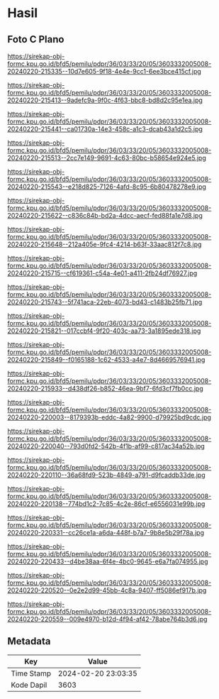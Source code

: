 # Hasil

## Foto C Plano

https://sirekap-obj-formc.kpu.go.id/bfd5/pemilu/pdpr/36/03/33/20/05/3603332005008-20240220-215335--10d7e605-9f18-4e4e-9cc1-6ee3bce415cf.jpg

https://sirekap-obj-formc.kpu.go.id/bfd5/pemilu/pdpr/36/03/33/20/05/3603332005008-20240220-215413--9adefc9a-9f0c-4f63-bbc8-bd8d2c95e1ea.jpg

https://sirekap-obj-formc.kpu.go.id/bfd5/pemilu/pdpr/36/03/33/20/05/3603332005008-20240220-215441--ca01730a-14e3-458c-a1c3-dcab43a1d2c5.jpg

https://sirekap-obj-formc.kpu.go.id/bfd5/pemilu/pdpr/36/03/33/20/05/3603332005008-20240220-215513--2cc7e149-9691-4c63-80bc-b58654e924e5.jpg

https://sirekap-obj-formc.kpu.go.id/bfd5/pemilu/pdpr/36/03/33/20/05/3603332005008-20240220-215543--e218d825-7126-4afd-8c95-6b80478278e9.jpg

https://sirekap-obj-formc.kpu.go.id/bfd5/pemilu/pdpr/36/03/33/20/05/3603332005008-20240220-215622--c836c84b-bd2a-4dcc-aecf-fed88fa1e7d8.jpg

https://sirekap-obj-formc.kpu.go.id/bfd5/pemilu/pdpr/36/03/33/20/05/3603332005008-20240220-215648--212a405e-9fc4-4214-b63f-33aac812f7c8.jpg

https://sirekap-obj-formc.kpu.go.id/bfd5/pemilu/pdpr/36/03/33/20/05/3603332005008-20240220-215715--cf619361-c54a-4e01-a411-2fb24df76927.jpg

https://sirekap-obj-formc.kpu.go.id/bfd5/pemilu/pdpr/36/03/33/20/05/3603332005008-20240220-215743--5f741aca-22eb-4073-bd43-c1483b25fb71.jpg

https://sirekap-obj-formc.kpu.go.id/bfd5/pemilu/pdpr/36/03/33/20/05/3603332005008-20240220-215821--017ccbf4-9f20-403c-aa73-3a1895ede318.jpg

https://sirekap-obj-formc.kpu.go.id/bfd5/pemilu/pdpr/36/03/33/20/05/3603332005008-20240220-215849--f0165188-1c62-4533-a4e7-8d4669576941.jpg

https://sirekap-obj-formc.kpu.go.id/bfd5/pemilu/pdpr/36/03/33/20/05/3603332005008-20240220-215933--d438df26-b852-46ea-9bf7-6fd3cf7fb0cc.jpg

https://sirekap-obj-formc.kpu.go.id/bfd5/pemilu/pdpr/36/03/33/20/05/3603332005008-20240220-220003--8179393b-eddc-4a82-9900-d79925bd9cdc.jpg

https://sirekap-obj-formc.kpu.go.id/bfd5/pemilu/pdpr/36/03/33/20/05/3603332005008-20240220-220040--793d0fd2-542b-4f1b-af99-c817ac34a52b.jpg

https://sirekap-obj-formc.kpu.go.id/bfd5/pemilu/pdpr/36/03/33/20/05/3603332005008-20240220-220110--36a68fd9-523b-4849-a791-d9fcaddb33de.jpg

https://sirekap-obj-formc.kpu.go.id/bfd5/pemilu/pdpr/36/03/33/20/05/3603332005008-20240220-220138--774bd1c2-7c85-4c2e-86cf-e6556031e99b.jpg

https://sirekap-obj-formc.kpu.go.id/bfd5/pemilu/pdpr/36/03/33/20/05/3603332005008-20240220-220331--cc26ce1a-a6da-448f-b7a7-9b8e5b29f78a.jpg

https://sirekap-obj-formc.kpu.go.id/bfd5/pemilu/pdpr/36/03/33/20/05/3603332005008-20240220-220433--d4be38aa-6f4e-4bc0-9645-e6a7fa074955.jpg

https://sirekap-obj-formc.kpu.go.id/bfd5/pemilu/pdpr/36/03/33/20/05/3603332005008-20240220-220520--0e2e2d99-45bb-4c8a-9407-ff5086ef917b.jpg

https://sirekap-obj-formc.kpu.go.id/bfd5/pemilu/pdpr/36/03/33/20/05/3603332005008-20240220-220559--009e4970-b12d-4f94-af42-78abe764b3d6.jpg


## Metadata

| Key        | Value               |
| ---------- | ------------------- |
| Time Stamp | 2024-02-20 23:03:35 |
| Kode Dapil | 3603                |



